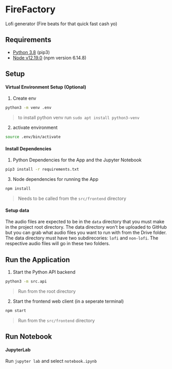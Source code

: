 # FireFactory
Lofi generator (Fire beats for that quick fast cash yo)

## Requirements
* [Python 3.8](https://www.python.org/downloads/) (pip3)
* [Node v12.19.0](https://nodejs.org/en/download/) (npm version 6.14.8)

## Setup

#### Virtual Environment Setup (Optional)
 
1) Create env
```sh
python3 -m venv .env
```
> to install python venv run ```sudo apt install python3-venv```

2) activate environment
```sh
source .env/bin/activate
```

#### Install Dependencies
1) Python Dependencies for the App and the Jupyter Notebook
```sh
pip3 install -r requirements.txt
```

3) Node dependencies for running the App
```sh
npm install
```
> Needs to be called from the `src/frontend` directory

#### Setup data
The audio files are expected to be in the `data` directory that you must make in the project root directory. The data directory won't be uploaded to GitHub but you can grab what audio files you want to run with from the Drive folder. The data directory must have two subdirecories: `lofi` and `non-lofi`. The respective audio files will go in these two folders.


## Run the Application
1) Start the Python API backend
```sh
python3 -m src.api
```
> Run from the root directory

2) Start the frontend web client (in a seperate terminal)
```sh
npm start
```
> Run from the `src/frontend` directory

## Run Notebook
#### JupyterLab
Run `jupyter lab` and select `notebook.ipynb`
